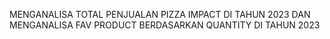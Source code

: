 MENGANALISA TOTAL PENJUALAN PIZZA IMPACT DI TAHUN 2023 DAN MENGANALISA FAV PRODUCT BERDASARKAN QUANTITY DI TAHUN 2023

